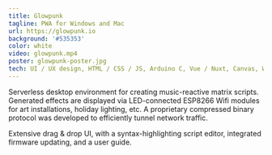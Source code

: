 ```yaml
---
title: Glowpunk
tagline: PWA for Windows and Mac
url: https://glowpunk.io
background: '#535353'
color: white
video: glowpunk.mp4
poster: glowpunk-poster.jpg
tech: UI / UX design, HTML / CSS / JS, Arduino C, Vue / Nuxt, Canvas, Web Audio, Web Workers, Fast Fourier Transforms, Trigonometry, Web Serial, All The Caffeine
---
```


Serverless desktop environment for creating music-reactive matrix scripts. Generated effects are displayed via LED-connected ESP8266 Wifi modules for art installations, holiday lighting, etc. A proprietary compressed binary protocol was developed to efficiently tunnel network traffic.

Extensive drag & drop UI, with a syntax-highlighting script editor, integrated firmware updating, and a user guide.